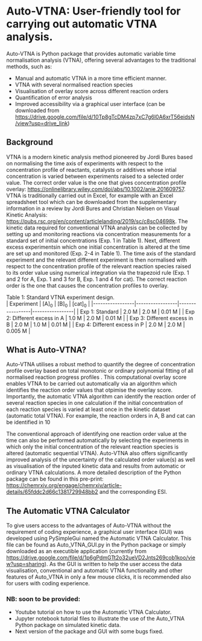 # Auto-VTNA: User-friendly tool for carrying out automatic VTNA analysis. 
Auto-VTNA is Python package that provides automatic variable time normalisation analysis (VTNA), offering several advantages to the traditional methods, such as:
- Manual and automatic VTNA in a more time efficient manner.
- VTNA with several normalised reaction species
- Visualisation of overlay score across different reaction orders
- Quantification of error analysis
- Improved accessibility via a graphical user interface (can be downloaded from https://drive.google.com/file/d/10Tp8gTcDM4zp7xC7g6l0A6xrT56eidsN/view?usp=drive_link)

## Background
VTNA is a modern kinetic analysis method pioneered by Jordi Bures based on normalising the time axis of experiments with respect to the concentration profile of reactants, catalysts or additives whose intial concentration is varied between experiments raised to a selected order value. The correct order value is the one that gives concentration profile overlay: https://onlinelibrary.wiley.com/doi/abs/10.1002/anie.201609757. VTNA is traditionally carried out in Excel, for example with an Excel spreadsheet tool which can be downloaded from the supplementary information in a review by Jordi Bures and Christian Nielsen on Visual Kinetic Analysis: https://pubs.rsc.org/en/content/articlelanding/2019/sc/c8sc04698k. 
The kinetic data required for conventional VTNA analysis can be collected by setting up and monitoring reactions via concentration measurements for a standard set of initial concentrations (Exp. 1 in Table 1). Next, different excess experimentsin which one initial concentration is altered at the time are set up and monitored (Exp. 2-4 in Table 1). The time axis of the standard experiment and the relevant different experiment is then normalised with respect to the concentration profile of the relevant reaction species raised to its order value using numerical integration via the trapezoid rule (Exp. 1 and 2 for A, Exp. 1 and 3 for B, Exp. 1 and 4 for cat). The correct reaction order is the one that causes the concentration profiles to overlay.

Table 1: Standard VTNA experiment design.  
| Experiment | [A]<sub>0</sub> | [B]<sub>0</sub> | [cat]<sub>0</sub> | 
|-----------------|-----------------|-----------------|-----------------|
| Exp 1: Standard | 2.0 M   | 2.0 M  | 0.01 M    | 
| Exp 2: Different excess in A  | 1.0 M   | 2.0 M  | 0.01 M  | 
| Exp 3: Different excess in B  | 2.0 M | 1.0 M    | 0.01 M   | 
| Exp 4: Different excess in P   | 2.0 M | 2.0 M    | 0.005 M   | 

## What is Auto-VTNA?
Auto-VTNA utilises a robust method to quantify the degree of concentration profile overlay based on total monotonic or ordinary polynomial fitting of all normalised reaction progress profiles . This computational overlay score enables VTNA to be carried out automatically via an algorithm which identifies the reaction order values that otpimise the overlay score. Importantly, the automatic VTNA algorithm can identify the reaction order of several reaction species in one calculation if the initial concentration of each reaction species is varied at least once in the kinetic dataset (automatic total VTNA). For example, the reaction orders in A, B and cat can be identified in 10

The conventional approach of identifying one reaction order value at the time can also be performed automatically by selecting the experiments in which only the initial concentration of the relevant reaction species is altered (automatic sequential VTNA). 
Auto-VTNA also offers significantly improved analysis of the uncertainty of the calculated order value(s) as well as visualisation of the inputed kinetic data and results from automatic or ordinary VTNA calculations. A more detailed description of the Python package can be found in this pre-print: https://chemrxiv.org/engage/chemrxiv/article-details/65fddc2d66c1381729948bb2 and the corresponding ESI. 

## The Automatic VTNA Calculator
To give users access to the advantages of Auto-VTNA without the requirement of coding experience, a graphical user interface (GUI) was developed using PySimpleGui named the Automatic VTNA Calculator. This file can be found as Auto_VTNA_GUI.py in the Python package or simply downloaded as an executible application (currently from https://drive.google.com/file/d/1p6gPdmGTt2o32ueVD2Jnts269cob1koo/view?usp=sharing). As the GUI is written to help the user access the data visualisation, conventional and automatic VTNA functionality and other features of Auto_VTNA in only a few mouse clicks, it is recommended also for users with coding experience. 

### NB: soon to be provided:
- Youtube tutorial on how to use the Automatic VTNA Calculator.
- Jupyter notebook tutorial files to illustrate the use of the Auto_VTNA Python package on simulated kinetic data.
- Next version of the package and GUI with some bugs fixed.
